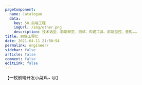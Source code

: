 ```yaml
---
pageComponent: 
  name: Catalogue
  data: 
    key: 50.前端工程
    imgUrl: /img/other.png
    description: 技术选型、前端规范、测试、构建工具、前端监控、重构……
title: 前端工程化
date: 2021-04-11 21:50:54
permalink: engineer/
sidebar: false
article: false
comment: false
editLink: false
---
```


【一枚前端开发小菜鸡~ 😃】